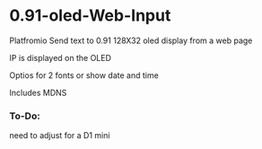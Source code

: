 # 0.91-oled-Web-Input
Platfromio Send text to 0.91  128X32 oled display from a web page

IP is displayed on the OLED

Optios for 2 fonts or show date and time

Includes MDNS

### To-Do:

need to adjust for a D1 mini
